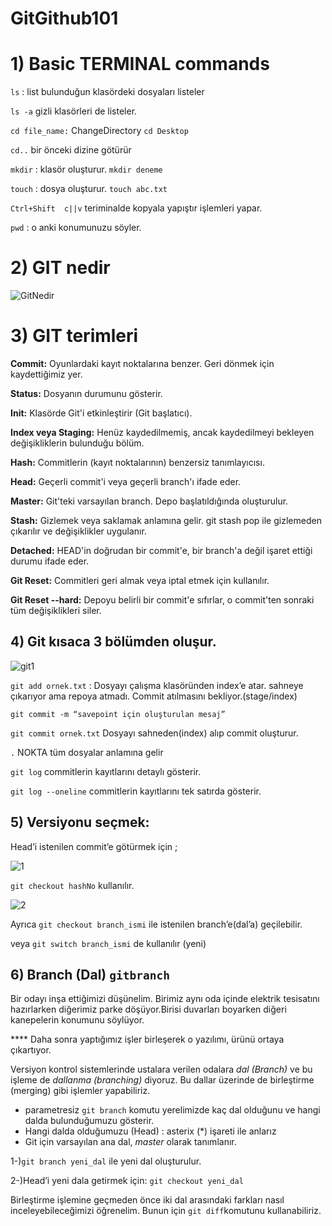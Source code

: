 # GitGithub101

# 1) Basic TERMINAL commands

`ls` : list        bulunduğun klasördeki dosyaları listeler

`ls -a`         gizli klasörleri de listeler.

`cd file_name:` ChangeDirectory    `cd Desktop`    

`cd..`  bir önceki dizine götürür  

`mkdir` :    klasör oluşturur.      `mkdir deneme`

`touch` :  dosya oluşturur.     `touch abc.txt`

`Ctrl+Shift  c||v` teriminalde kopyala yapıştır işlemleri yapar.

`pwd` : o anki konumunuzu söyler.



# 2) GIT nedir

![GitNedir](https://github.com/SerhanBaymaz/GitGithub101/assets/102352030/40d9656a-30b1-48e5-8905-7ebb9e87e1cb)



# 3) GIT terimleri

**Commit:** Oyunlardaki kayıt noktalarına benzer. Geri dönmek için kaydettiğimiz yer.

**Status:** Dosyanın durumunu gösterir.

**Init:** Klasörde Git'i etkinleştirir (Git başlatıcı).

**Index veya Staging:** Henüz kaydedilmemiş, ancak kaydedilmeyi bekleyen değişikliklerin bulunduğu bölüm.

**Hash:** Commitlerin (kayıt noktalarının) benzersiz tanımlayıcısı.

**Head:** Geçerli commit'i veya geçerli branch'ı ifade eder.

**Master:** Git'teki varsayılan branch. Depo başlatıldığında oluşturulur.

**Stash:** Gizlemek veya saklamak anlamına gelir. git stash pop ile gizlemeden çıkarılır ve değişiklikler uygulanır.

**Detached:** HEAD'in doğrudan bir commit'e, bir branch'a değil işaret ettiği durumu ifade eder.

**Git Reset:** Commitleri geri almak veya iptal etmek için kullanılır.

**Git Reset --hard:** Depoyu belirli bir commit'e sıfırlar, o commit'ten sonraki tüm değişiklikleri siler.



## 4) Git kısaca 3 bölümden oluşur.

![git1](https://github.com/SerhanBaymaz/GitGithub101/assets/102352030/6b0465c0-3478-494e-b77c-0173e498eba1)


`git add ornek.txt`    :  Dosyayı çalışma klasöründen index’e atar. sahneye çıkarıyor ama repoya atmadı. Commit atılmasını bekliyor.(stage/index)

`git commit -m “savepoint için oluşturulan mesaj”`

`git commit ornek.txt` Dosyayı sahneden(index) alıp commit oluşturur.

`.`    NOKTA tüm dosyalar anlamına gelir

`git log` commitlerin kayıtlarını detaylı gösterir.

`git log --oneline` commitlerin kayıtlarını tek satırda gösterir.



## 5) Versiyonu seçmek:

Head’i istenilen commit’e götürmek için ;

![1](https://github.com/SerhanBaymaz/GitGithub101/assets/102352030/a8934ed1-1b41-4532-8c5c-514e32d03235)


`git checkout hashNo` kullanılır.

![2](https://github.com/SerhanBaymaz/GitGithub101/assets/102352030/7bb80779-6094-49a9-9063-7a4e0a6aa3f0)


Ayrıca `git checkout branch_ismi` ile  istenilen branch’e(dal’a) geçilebilir.

veya `git switch branch_ismi`  de kullanılır (yeni)


## 6) Branch (Dal)    `gitbranch`

Bir odayı inşa ettiğimizi düşünelim. Birimiz aynı oda içinde elektrik tesisatını hazırlarken diğerimiz parke döşüyor.Birisi duvarları boyarken diğeri kanepelerin konumunu söylüyor.

**** Daha sonra yaptığımız işler birleşerek o yazılımı, ürünü ortaya çıkartıyor.

Versiyon kontrol sistemlerinde ustalara verilen odalara *dal (Branch)* ve bu işleme de *dallanma (branching)* diyoruz. Bu dallar üzerinde de birleştirme (merging) gibi işlemler yapabiliriz.

- parametresiz `git branch`  komutu yerelimizde kaç dal olduğunu ve hangi dalda bulunduğumuzu gösterir.
- Hangi dalda olduğumuzu (Head) : asterix (*) işareti ile anlarız
- Git için varsayılan ana dal, *master* olarak tanımlanır.

1-)`git branch yeni_dal` ile yeni dal oluşturulur.

2-)Head’i yeni dala getirmek için: `git checkout yeni_dal`

Birleştirme işlemine geçmeden önce iki dal arasındaki farkları nasıl inceleyebileceğimizi öğrenelim. Bunun için `git diff`komutunu kullanabiliriz.
